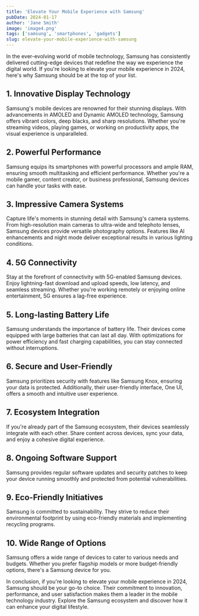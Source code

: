 ```yaml
---
title: 'Elevate Your Mobile Experience with Samsung'
pubDate: 2024-01-17
author: 'Jane Smith'
image: 'image4.png'
tags: ['samsung', 'smartphones', 'gadgets']
slug: elevate-your-mobile-experience-with-samsung
---
```


In the ever-evolving world of mobile technology, Samsung has consistently delivered cutting-edge devices that redefine the way we experience the digital world. If you're looking to elevate your mobile experience in 2024, here's why Samsung should be at the top of your list.

## 1. Innovative Display Technology

Samsung's mobile devices are renowned for their stunning displays. With advancements in AMOLED and Dynamic AMOLED technology, Samsung offers vibrant colors, deep blacks, and sharp resolutions. Whether you're streaming videos, playing games, or working on productivity apps, the visual experience is unparalleled.

## 2. Powerful Performance

Samsung equips its smartphones with powerful processors and ample RAM, ensuring smooth multitasking and efficient performance. Whether you're a mobile gamer, content creator, or business professional, Samsung devices can handle your tasks with ease.

## 3. Impressive Camera Systems

Capture life's moments in stunning detail with Samsung's camera systems. From high-resolution main cameras to ultra-wide and telephoto lenses, Samsung devices provide versatile photography options. Features like AI enhancements and night mode deliver exceptional results in various lighting conditions.

## 4. 5G Connectivity

Stay at the forefront of connectivity with 5G-enabled Samsung devices. Enjoy lightning-fast download and upload speeds, low latency, and seamless streaming. Whether you're working remotely or enjoying online entertainment, 5G ensures a lag-free experience.

## 5. Long-lasting Battery Life

Samsung understands the importance of battery life. Their devices come equipped with large batteries that can last all day. With optimizations for power efficiency and fast charging capabilities, you can stay connected without interruptions.

## 6. Secure and User-Friendly

Samsung prioritizes security with features like Samsung Knox, ensuring your data is protected. Additionally, their user-friendly interface, One UI, offers a smooth and intuitive user experience.

## 7. Ecosystem Integration

If you're already part of the Samsung ecosystem, their devices seamlessly integrate with each other. Share content across devices, sync your data, and enjoy a cohesive digital experience.

## 8. Ongoing Software Support

Samsung provides regular software updates and security patches to keep your device running smoothly and protected from potential vulnerabilities.

## 9. Eco-Friendly Initiatives

Samsung is committed to sustainability. They strive to reduce their environmental footprint by using eco-friendly materials and implementing recycling programs.

## 10. Wide Range of Options

Samsung offers a wide range of devices to cater to various needs and budgets. Whether you prefer flagship models or more budget-friendly options, there's a Samsung device for you.

In conclusion, if you're looking to elevate your mobile experience in 2024, Samsung should be your go-to choice. Their commitment to innovation, performance, and user satisfaction makes them a leader in the mobile technology industry. Explore the Samsung ecosystem and discover how it can enhance your digital lifestyle.
